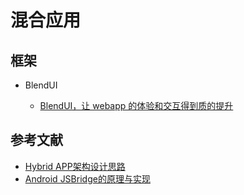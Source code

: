 # 混合应用

## 框架

- BlendUI

    - [BlendUI，让 webapp 的体验和交互得到质的提升](https://www.infoq.cn/article/blendul-improve-webapp-experience-and-interactive)

## 参考文献

- [Hybrid APP架构设计思路](https://segmentfault.com/a/1190000004263182#articleHeader0)
- [Android JSBridge的原理与实现](https://blog.csdn.net/sbsujjbcy/article/details/50752595)
